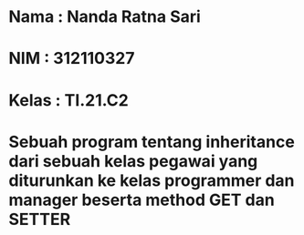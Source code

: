 # Nama    : Nanda Ratna Sari
# NIM     : 312110327
# Kelas   : TI.21.C2
# Sebuah program tentang inheritance dari sebuah kelas pegawai yang diturunkan ke kelas programmer dan manager beserta method GET dan SETTER

